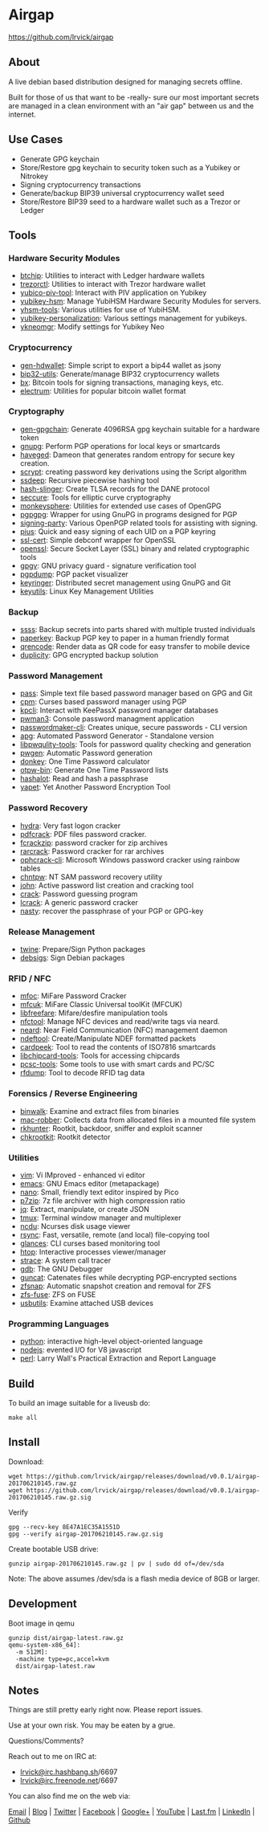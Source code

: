 # Airgap #

<https://github.com/lrvick/airgap>

## About ##

A live debian based distribution designed for managing secrets offline.

Built for those of us that want to be -really- sure our most important secrets
are managed in a clean environment with an "air gap" between us and the
internet.

## Use Cases ##
- Generate GPG keychain
- Store/Restore gpg keychain to security token such as a Yubikey or Nitrokey
- Signing cryptocurrency transactions
- Generate/backup BIP39 universal cryptocurrency wallet seed
- Store/Restore BIP39 seed to a hardware wallet such as a Trezor or Ledger

## Tools ##

### Hardware Security Modules
- [btchip]: Utilities to interact with Ledger hardware wallets
- [trezorctl]: Utilities to interact with Trezor hardware wallet
- [yubico-piv-tool]: Interact with PIV application on Yubikey
- [yubikey-hsm]: Manage YubiHSM Hardware Security Modules for servers.
- [yhsm-tools]: Various utilities for use of YubiHSM.
- [yubikey-personalization]: Various settings management for yubikeys.
- [ykneomgr]: Modify settings for Yubikey Neo

### Cryptocurrency
- [gen-hdwallet]: Simple script to export a bip44 wallet as jsony
- [bip32-utils]: Generate/manage BIP32 cryptocurrency wallets
- [bx]: Bitcoin tools for signing transactions, managing keys, etc.
- [electrum]: Utilities for popular bitcoin wallet format

### Cryptography
- [gen-gpgchain]: Generate 4096RSA gpg keychain suitable for a hardware token
- [gnupg]: Perform PGP operations for local keys or smartcards
- [haveged]: Dameon that generates random entropy for secure key creation.
- [scrypt]: creating password key derivations using the Script algorithm
- [ssdeep]: Recursive piecewise hashing tool
- [hash-slinger]: Create TLSA records for the DANE protocol
- [seccure]: Tools for elliptic curve cryptography
- [monkeysphere]: Utilities for extended use cases of OpenGPG
- [pgpgpg]: Wrapper for using GnuPG in programs designed for PGP
- [signing-party]: Various OpenPGP related tools for assisting with signing.
- [pius]: Quick and easy signing of each UID on a PGP keyring
- [ssl-cert]: Simple debconf wrapper for OpenSSL
- [openssl]: Secure Socket Layer (SSL) binary and related cryptographic tools
- [gpgv]: GNU privacy guard - signature verification tool
- [pgpdump]: PGP packet visualizer
- [keyringer]: Distributed secret management using GnuPG and Git
- [keyutils]: Linux Key Management Utilities

### Backup
- [ssss]: Backup secrets into parts shared with multiple trusted individuals
- [paperkey]: Backup PGP key to paper in a human friendly format
- [qrencode]: Render data as QR code for easy transfer to mobile device
- [duplicity]: GPG encrypted backup solution

### Password Management
- [pass]: Simple text file based password manager based on GPG and Git
- [cpm]: Curses based password manager using PGP
- [kpcli]: Interact with KeePassX password manager databases
- [pwman3]: Console password managment application
- [passwordmaker-cli]: Creates unique, secure passwords - CLI version
- [apg]: Automated Password Generator - Standalone version
- [libpwqulity-tools]: Tools for password quality checking and generation
- [pwgen]: Automatic Password generation
- [donkey]: One Time Password calculator
- [otpw-bin]: Generate One Time Password lists
- [hashalot]: Read and hash a passphrase
- [yapet]: Yet Another Password Encryption Tool

### Password Recovery
- [hydra]: Very fast logon cracker
- [pdfcrack]: PDF files password cracker.
- [fcrackzip]: password cracker for zip archives
- [rarcrack]: Password cracker for rar archives
- [ophcrack-cli]: Microsoft Windows password cracker using rainbow tables
- [chntpw]: NT SAM password recovery utility
- [john]: Active password list creation and cracking tool
- [crack]: Password guessing program
- [lcrack]: A generic password cracker
- [nasty]: recover the passphrase of your PGP or GPG-key

### Release Management
- [twine]: Prepare/Sign Python packages
- [debsigs]: Sign Debian packages

### RFID / NFC
- [mfoc]: MiFare Password Cracker
- [mfcuk]: MiFare Classic Universal toolKit (MFCUK)
- [libfreefare]: Mifare/desfire manipulation tools
- [nfctool]: Manage NFC devices and read/write tags via neard.
- [neard]: Near Field Communication (NFC) management daemon
- [ndeftool]: Create/Manipulate NDEF formatted packets
- [cardpeek]: Tool to read the contents of ISO7816 smartcards
- [libchipcard-tools]: Tools for accessing chipcards
- [pcsc-tools]: Some tools to use with smart cards and PC/SC
- [rfdump]: Tool to decode RFID tag data

### Forensics / Reverse Engineering
- [binwalk]: Examine and extract files from binaries
- [mac-robber]: Collects data from allocated files in a mounted file system
- [rkhunter]: Rootkit, backdoor, sniffer and exploit scanner
- [chkrootkit]: Rootkit detector

### Utilities
- [vim]: Vi IMproved - enhanced vi editor
- [emacs]: GNU Emacs editor (metapackage)
- [nano]: Small, friendly text editor inspired by Pico
- [p7zip]: 7z file archiver with high compression ratio
- [jq]: Extract, manipulate, or create JSON
- [tmux]: Terminal window manager and multiplexer
- [ncdu]: Ncurses disk usage viewer
- [rsync]: Fast, versatile, remote (and local) file-copying tool
- [glances]: CLI curses based monitoring tool
- [htop]: Interactive processes viewer/manager
- [strace]: A system call tracer
- [gdb]: The GNU Debugger
- [guncat]: Catenates files while decrypting PGP-encrypted sections
- [zfsnap]: Automatic snapshot creation and removal for ZFS
- [zfs-fuse]: ZFS on FUSE
- [usbutils]: Examine attached USB devices

### Programming Languages
- [python]: interactive high-level object-oriented language
- [nodejs]: evented I/O for V8 javascript
- [perl]: Larry Wall's Practical Extraction and Report Language

[usbutils]: https://github.com/gregkh/usbutils
[mfoc]: https://github.com/nfc-tools/mfoc
[mfcuk]: https://github.com/nfc-tools/mfcuk
[libfreefare]: http://www.nfc-tools.org/index.php?title=Libfreefare
[nfctool]: http://manpages.ubuntu.com/manpages/trusty/man1/nfctool.1.html
[ndeftool]: https://github.com/nfcpy/ndeftool
[haveged]: http://issihosts.com/haveged/
[bx]: https://github.com/libbitcoin/libbitcoin-explorer/wiki
[hash-slinger]: https://packages.qa.debian.org/h/hash-slinger.html
[duplicity]: http://duplicity.nongnu.org/
[perl]: https://www.perl.org/
[yapet]: http://www.guengel.ch/myapps/yapet/
[otpw-bin]: http://www.cl.cam.ac.uk/~mgk25/otpw.html
[ssdeep]: http://ssdeep.sourceforge.net/
[hashalot]: http://www.paranoiacs.org/~sluskyb/
[kpcli]: http://kpcli.sourceforge.net/
[donkey]: https://devel.ringlet.net/security/donkey/
[seccure]: http://point-at-infinity.org/seccure/
[pius]: https://www.phildev.net/pius/
[cpm]: http://www.harry-b.de/dokuwiki/doku.php?id=harry:cpm
[nasty]: https://www.vanheusden.com/nasty/
[twine]: https://github.com/dstufft/twine
[mac-robber]: http://www.sleuthkit.org/mac-robber/desc.php
[rkhunter]: http://rkhunter.sourceforge.net/
[chkrootkit]: http://www.chkrootkit.org/
[zfsnap]: https://github.com/zfsnap/zfsnap
[zfs-fuse]: https://packages.qa.debian.org/z/zfs-fuse.html
[neard]: https://01.org/linux-nfc
[cardpeek]: http://pannetrat.com/Cardpeek/
[libchipcard-tools]: https://www.aquamaniac.de/sites/libchipcard/
[pcsc-tools]: http://ludovic.rousseau.free.fr/softwares/pcsc-tools/
[rfdump]: http://www.rfdump.org/
[htop]: http://hisham.hm/htop/
[keyringer]: https://keyringer.pw/
[keyutils]: http://people.redhat.com/~dhowells/keyutils/
[guncat]: https://fbb-git.github.io/guncat/
[gpgv]: https://www.gnupg.org/
[pgpdump]: http://www.mew.org/~kazu/proj/pgpdump/en/
[debsigs]: http://metadata.ftp-master.debian.org/changelogs/main/d/debsigs/unstable_changelog
[strace]: https://strace.io/
[gdb]: http://www.gnu.org/software/gdb/
[ssl-cert]: http://metadata.ftp-master.debian.org/changelogs/main/s/ssl-cert/unstable_changelog
[openssl]: https://www.openssl.org/
[vim]: http://www.vim.org/
[nano]: https://www.nano-editor.org/
[emacs]: https://packages.qa.debian.org/e/emacs-defaults.html
[glances]: https://nicolargo.github.io/glances/
[monkeysphere]: http://web.monkeysphere.info/
[pgpgpg]: https://packages.qa.debian.org/p/pgpgpg.html
[signing-party]: https://pgp-tools.alioth.debian.org/
[tmux]: https://github.com/tmux/tmux/wiki
[ncdu]: https://dev.yorhel.nl/ncdu
[rsync]: http://rsync.samba.org/
[p7zip]: http://p7zip.sourceforge.net/
[lcrack]: https://packages.qa.debian.org/l/lcrack.html
[rarcrack]: http://rarcrack.sourceforge.net/
[ophcrack-cli]: http://ophcrack.sourceforge.net/
[chntpw]: http://pogostick.net/~pnh/ntpasswd/
[john]: http://www.openwall.com/john/
[crack]: https://dropsafe.crypticide.com/alecm/software/crack/
[hydra]: https://www.thc.org/thc-hydra/
[pdfcrack]: http://pdfcrack.sourceforge.net/
[fcrackzip]: http://oldhome.schmorp.de/marc/fcrackzip.html
[python]: https://www.python.org/
[nodejs]: https://nodejs.org/en/
[jq]: https://stedolan.github.io/jq/
[pwgen]: https://packages.qa.debian.org/p/pwgen.html
[libpwqulity-tools]: https://fedoraproject.org/wiki/Infrastructure/Fedorahosted-retirement
[passwordmaker-cli]: http://passwordmaker.org/
[apg]: https://packages.qa.debian.org/a/apg.html
[qrencode]: https://packages.qa.debian.org/q/qrencode.html
[gen-hdwallet]: https://github.com/lrvick/airgap/blob/master/scripts/gen-hdwallet
[gen-gpgchain]: https://github.com/lrvick/airgap/blob/master/scripts/gen-gpgchain
[bip32-utils]: https://pypi.python.org/pypi/bip32utils/0.3-1
[paperkey]: http://www.jabberwocky.com/software/paperkey/
[pass]: https://www.passwordstore.org/
[pwman3]: http://pwman3.github.io/pwman3/
[yubikey-hsm]: https://www.yubico.com/products/yubihsm/
[yubico-piv-tool]: https://developers.yubico.com/yubico-piv-tool/
[yubikey-personalization]: https://developers.yubico.com/yubikey-personalization/
[yhsm-tools]: https://developers.yubico.com/python-pyhsm/
[ykneomgr]: https://developers.yubico.com/libykneomgr/
[gnupg]: https://www.gnupg.org/
[electrum]: https://electrum.org/#home
[scrypt]: http://www.tarsnap.com/scrypt.html
[binwalk]: https://github.com/devttys0/binwalk
[trezorctl]: https://github.com/trezor/python-trezor
[ssss]: http://point-at-infinity.org/ssss/
[btchip]: https://github.com/LedgerHQ/btchip-c-api
[libbitcoin-explorr]: https://github.com/libbitcoin/libbitcoin-explorer/wiki

## Build ##

To build an image suitable for a liveusb do:

```
make all
```
## Install ##

Download:
```
wget https://github.com/lrvick/airgap/releases/download/v0.0.1/airgap-201706210145.raw.gz
wget https://github.com/lrvick/airgap/releases/download/v0.0.1/airgap-201706210145.raw.gz.sig
```

Verify
```
gpg --recv-key 8E47A1EC35A1551D
gpg --verify airgap-201706210145.raw.gz.sig
```

Create bootable USB drive:
```
gunzip airgap-201706210145.raw.gz | pv | sudo dd of=/dev/sda
```

Note: The above assumes /dev/sda is a flash media device of 8GB or larger.

## Development ##

Boot image in qemu
```
gunzip dist/airgap-latest.raw.gz
qemu-system-x86_64]:
  -m 512M]:
  -machine type=pc,accel=kvm
  dist/airgap-latest.raw
```

## Notes ##

  Things are still pretty early right now. Please report issues.

  Use at your own risk. You may be eaten by a grue.

  Questions/Comments?

  Reach out to me on IRC at:
  - lrvick@irc.hashbang.sh/6697
  - lrvick@irc.freenode.net/6697

  You can also find me on the web via:

  [Email](mailto://lance@lrvick.net) |
  [Blog](http://lrvick.net) |
  [Twitter](http://twitter.com/lrvick) |
  [Facebook](http://facebook.com/lrvick) |
  [Google+](http://plus.google.com/109278148620470841006) |
  [YouTube](http://youtube.com/lrvick) |
  [Last.fm](http://last.fm/user/lrvick) |
  [LinkedIn](http://linkedin.com/in/lrvick) |
  [Github](http://github.com/lrvick/)
